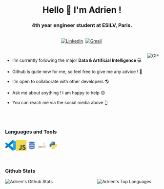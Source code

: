 <p>
  <h1 align="center"><b>Hello 👋 I'm Adrien !</b></h1>
</p>

<p>
  <h3 align="center"><b>4th year engineer student at ESILV, Paris.</b></h3>
</p>

<p align="center">
<br>
<a href="https://www.linkedin.com/in/adrien-figard/"><img src="https://img.shields.io/badge/linkedin-%230077B5.svg?&style=for-the-badge&logo=linkedin&logoColor=white" alt="LinkedIn" /></a>&nbsp;
<a href="mailto:adrien.figard@gmail.com?subject=Hi%20Adrien"><img src="https://img.shields.io/badge/gmail-%23D14836.svg?&style=for-the-badge&logo=gmail&logoColor=white" alt="Gmail"/></a>&nbsp;
</p>

<br>

<img align="right" height="250px" alt="GIF" src="https://www.mydral.com/wp-content/uploads/2020/04/datascience.gif" />


- I’m currently following the major **Data & Artificial Intelligence** 💻

- Github is quite new for me, so feel free to give me any advice ! 🌱

- I’m open to collaborate with other developers 🌎

- Ask me about anything ! I am happy to help 😊

- You can reach me via the social media above 👆

<br>
<br>

### **Languages and Tools**

<img align="left" alt="Visual Studio Code" width="35px" src="https://raw.githubusercontent.com/github/explore/80688e429a7d4ef2fca1e82350fe8e3517d3494d/topics/visual-studio-code/visual-studio-code.png" />
<img align="left" alt="JavaScript" width="35px" src="https://raw.githubusercontent.com/github/explore/80688e429a7d4ef2fca1e82350fe8e3517d3494d/topics/javascript/javascript.png" />
<img align="left" alt="SQL" width="35px" src="https://raw.githubusercontent.com/github/explore/80688e429a7d4ef2fca1e82350fe8e3517d3494d/topics/sql/sql.png" />
<img align="left" alt="MySQL" width="35px" src="https://raw.githubusercontent.com/github/explore/80688e429a7d4ef2fca1e82350fe8e3517d3494d/topics/mysql/mysql.png" />
<img align="left" alt="HTML5" width="35px" src="https://raw.githubusercontent.com/github/explore/80688e429a7d4ef2fca1e82350fe8e3517d3494d/topics/python/python.png" />
<br>
<br>
<br>
<br>



### **Github Stats**

<img align="left" src="https://github-readme-stats.vercel.app/api?username=afigard&show_icons=true&hide_border=true&theme=dark" alt="Adrien's Github Stats" width="60%">
  
<img src="https://github-readme-stats.vercel.app/api/top-langs/?username=afigard&show_icons=true&hide_border=true&theme=dark" width="37%" alt="Adrien's Top Languages">



<!-- stats
![GitHub stats](https://github-readme-stats.vercel.app/api?username=afigard&show_icons=true&hide_border=true&theme=dark)
![Programming stats](https://github-readme-stats.vercel.app/api/top-langs/?username=afigard&show_icons=true&hide_border=true")-->
